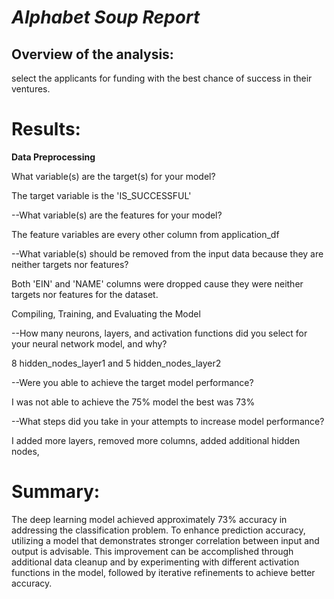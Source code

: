  # ***Alphabet Soup Report***


## **Overview of the analysis:**
select the applicants for funding with the best chance of success in their ventures.

# **Results:**

**Data Preprocessing**

What variable(s) are the target(s) for your model?

The target variable is the 'IS_SUCCESSFUL' 

--What variable(s) are the features for your model?

The feature variables are every other column from application_df 

--What variable(s) should be removed from the input data because they are neither targets nor features?

Both 'EIN' and 'NAME' columns were dropped cause they were neither targets nor features for the dataset.

Compiling, Training, and Evaluating the Model

--How many neurons, layers, and activation functions did you select for your neural network model, and why?

 8 hidden_nodes_layer1 and 5 hidden_nodes_layer2 

--Were you able to achieve the target model performance?

I was not able to achieve the 75% model the best was 73% 

--What steps did you take in your attempts to increase model performance?

I added more layers, removed more columns, added additional hidden nodes, 

# **Summary:** 
The deep learning model achieved approximately 73% accuracy in addressing the classification problem. To enhance prediction accuracy, utilizing a model that demonstrates stronger correlation between input and output is advisable. This improvement can be accomplished through additional data cleanup and by experimenting with different activation functions in the model, followed by iterative refinements to achieve better accuracy.
